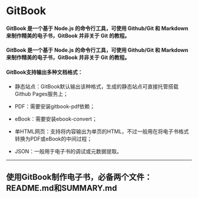 # GitBook

#### GitBook 是一个基于 Node.js 的命令行工具，可使用 Github/Git 和 Markdown 来制作精美的电子书，GitBook 并非关于 Git 的教程。

#### GitBook 是一个基于 Node.js 的命令行工具，可使用 Github/Git 和 Markdown 来制作精美的电子书，GitBook 并非关于 Git 的教程。

#### GitBook支持输出多种文档格式：

* 静态站点：GitBook默认输出该种格式，生成的静态站点可直接托管搭载Github Pages服务上；

* PDF：需要安装gitbook-pdf依赖；

* eBook：需要安装ebook-convert；

* 单HTML网页：支持将内容输出为单页的HTML，不过一般用在将电子书格式转换为PDF或eBook的中间过程；

* JSON：一般用于电子书的调试或元数据提取。

 ---
## 使用GitBook制作电子书，必备两个文件：README.md和SUMMARY.md